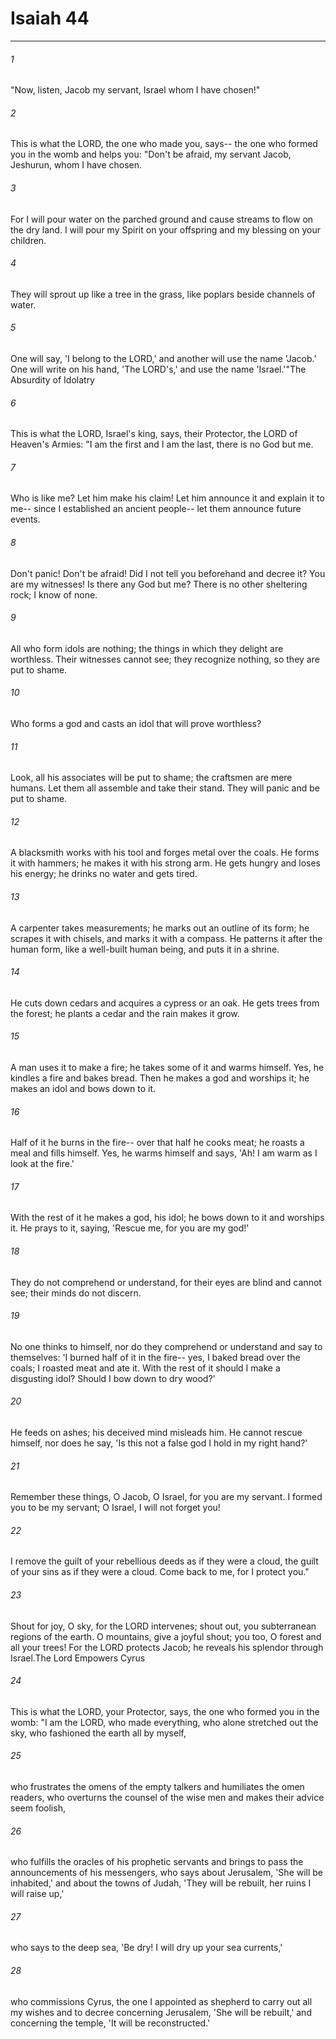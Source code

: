 # Isaiah 44
***



###### 1 
"Now, listen, Jacob my servant, Israel whom I have chosen!" 

###### 2 
This is what the LORD, the one who made you, says-- the one who formed you in the womb and helps you: "Don't be afraid, my servant Jacob, Jeshurun, whom I have chosen. 

###### 3 
For I will pour water on the parched ground and cause streams to flow on the dry land. I will pour my Spirit on your offspring and my blessing on your children. 

###### 4 
They will sprout up like a tree in the grass, like poplars beside channels of water. 

###### 5 
One will say, 'I belong to the LORD,' and another will use the name 'Jacob.' One will write on his hand, 'The LORD's,' and use the name 'Israel.'"The Absurdity of Idolatry 

###### 6 
This is what the LORD, Israel's king, says, their Protector, the LORD of Heaven's Armies: "I am the first and I am the last, there is no God but me. 

###### 7 
Who is like me? Let him make his claim! Let him announce it and explain it to me-- since I established an ancient people-- let them announce future events. 

###### 8 
Don't panic! Don't be afraid! Did I not tell you beforehand and decree it? You are my witnesses! Is there any God but me? There is no other sheltering rock; I know of none. 

###### 9 
All who form idols are nothing; the things in which they delight are worthless. Their witnesses cannot see; they recognize nothing, so they are put to shame. 

###### 10 
Who forms a god and casts an idol that will prove worthless? 

###### 11 
Look, all his associates will be put to shame; the craftsmen are mere humans. Let them all assemble and take their stand. They will panic and be put to shame. 

###### 12 
A blacksmith works with his tool and forges metal over the coals. He forms it with hammers; he makes it with his strong arm. He gets hungry and loses his energy; he drinks no water and gets tired. 

###### 13 
A carpenter takes measurements; he marks out an outline of its form; he scrapes it with chisels, and marks it with a compass. He patterns it after the human form, like a well-built human being, and puts it in a shrine. 

###### 14 
He cuts down cedars and acquires a cypress or an oak. He gets trees from the forest; he plants a cedar and the rain makes it grow. 

###### 15 
A man uses it to make a fire; he takes some of it and warms himself. Yes, he kindles a fire and bakes bread. Then he makes a god and worships it; he makes an idol and bows down to it. 

###### 16 
Half of it he burns in the fire-- over that half he cooks meat; he roasts a meal and fills himself. Yes, he warms himself and says, 'Ah! I am warm as I look at the fire.' 

###### 17 
With the rest of it he makes a god, his idol; he bows down to it and worships it. He prays to it, saying, 'Rescue me, for you are my god!' 

###### 18 
They do not comprehend or understand, for their eyes are blind and cannot see; their minds do not discern. 

###### 19 
No one thinks to himself, nor do they comprehend or understand and say to themselves: 'I burned half of it in the fire-- yes, I baked bread over the coals; I roasted meat and ate it. With the rest of it should I make a disgusting idol? Should I bow down to dry wood?' 

###### 20 
He feeds on ashes; his deceived mind misleads him. He cannot rescue himself, nor does he say, 'Is this not a false god I hold in my right hand?' 

###### 21 
Remember these things, O Jacob, O Israel, for you are my servant. I formed you to be my servant; O Israel, I will not forget you! 

###### 22 
I remove the guilt of your rebellious deeds as if they were a cloud, the guilt of your sins as if they were a cloud. Come back to me, for I protect you." 

###### 23 
Shout for joy, O sky, for the LORD intervenes; shout out, you subterranean regions of the earth. O mountains, give a joyful shout; you too, O forest and all your trees! For the LORD protects Jacob; he reveals his splendor through Israel.The Lord Empowers Cyrus 

###### 24 
This is what the LORD, your Protector, says, the one who formed you in the womb: "I am the LORD, who made everything, who alone stretched out the sky, who fashioned the earth all by myself, 

###### 25 
who frustrates the omens of the empty talkers and humiliates the omen readers, who overturns the counsel of the wise men and makes their advice seem foolish, 

###### 26 
who fulfills the oracles of his prophetic servants and brings to pass the announcements of his messengers, who says about Jerusalem, 'She will be inhabited,' and about the towns of Judah, 'They will be rebuilt, her ruins I will raise up,' 

###### 27 
who says to the deep sea, 'Be dry! I will dry up your sea currents,' 

###### 28 
who commissions Cyrus, the one I appointed as shepherd to carry out all my wishes and to decree concerning Jerusalem, 'She will be rebuilt,' and concerning the temple, 'It will be reconstructed.'

